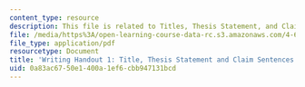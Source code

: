 ```yaml
---
content_type: resource
description: This file is related to Titles, Thesis Statement, and Claim Sentences.
file: /media/https%3A/open-learning-course-data-rc.s3.amazonaws.com/4-609-the-art-museum-history-theory-controversy-spring-2014/0a83ac6750e1400a1ef6cbb947131bcd_MIT4_609S14_assignmnts_wh1.pdf
file_type: application/pdf
resourcetype: Document
title: 'Writing Handout 1: Title, Thesis Statement and Claim Sentences'
uid: 0a83ac67-50e1-400a-1ef6-cbb947131bcd
---
```

